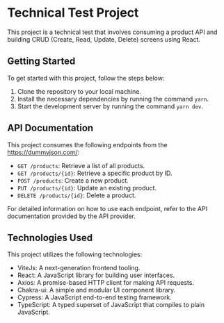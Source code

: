 # Technical Test Project

This project is a technical test that involves consuming a product API and building CRUD (Create, Read, Update, Delete) screens using React.

## Getting Started

To get started with this project, follow the steps below:

1. Clone the repository to your local machine.
2. Install the necessary dependencies by running the command `yarn`.
3. Start the development server by running the command `yarn dev`.

## API Documentation

This project consumes the following endpoints from the https://dummyjson.com/:

- `GET /products`: Retrieve a list of all products.
- `GET /products/{id}`: Retrieve a specific product by ID.
- `POST /products`: Create a new product.
- `PUT /products/{id}`: Update an existing product.
- `DELETE /products/{id}`: Delete a product.

For detailed information on how to use each endpoint, refer to the API documentation provided by the API provider.

## Technologies Used

This project utilizes the following technologies:

- ViteJs: A next-generation frontend tooling.
- React: A JavaScript library for building user interfaces.
- Axios: A promise-based HTTP client for making API requests.
- Chakra-ui: A simple and modular UI component library.
- Cypress: A JavaScript end-to-end testing framework.
- TypeScript: A typed superset of JavaScript that compiles to plain JavaScript.
